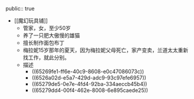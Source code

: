 public:: true

- [[魔幻玩具铺]]
	- 管家，女，至少50岁
	- 养了一只肥大傲慢的雄猫
	- 擅长制作面包布丁
	- 梅拉妮15岁那年的夏天，因为梅拉妮父母死亡，家产变卖，兰道太太重新找工作，就此分别。
	- 描述
		- ((65269fe1-ff6e-40c9-8608-e0c47086073c))
		- ((6526a02d-e5a7-429d-adc9-93c97efe6957))
		- ((65279de5-0e7e-4fd4-92ba-334aeccb45b4))
		- ((65279dd4-00f4-462e-8008-6e895caede25))